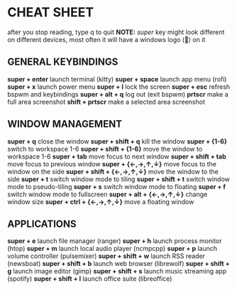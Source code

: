 # CHEAT SHEET
after you stop reading, type q to quit
**NOTE:** *super* key might look different on different devices, most often it will have a windows logo () on it

## GENERAL KEYBINDINGS
**super + enter**               launch terminal (kitty)
**super + space**               launch app menu (rofi)
**super + x**                   launch power menu
**super + l**                   lock the screen
**super + esc**                 refresh bspwm and keybindings
**super + alt + q**             log out (exit bspwm)
**prtscr**                      make a full area screenshot
**shift + prtscr**              make a selected area screenshot

## WINDOW MANAGEMENT
**super + q**                   close the window
**super + shift + q**           kill the window
**super + {1-6}**               switch to workspace 1-6
**super + shift + {1-6}**       move the window to workspace 1-6
**super + tab**                 move focus to next window
**super + shift + tab**         move focus to previous window
**super + {←,→,↑,↓}**           move focus to the window on the side
**super + shift + {←,→,↑,↓}**   move the window to the side
**super + t**                   switch window mode to tiling
**super + shift + t**           switch window mode to pseudo-tiling
**super + s**                   switch window mode to floating
**super + f**                   switch window mode to fullscreen
**super + alt + {←,→,↑,↓}**     change window size
**super + ctrl + {←,→,↑,↓}**    move a floating window

## APPLICATIONS
**super + e**                   launch file manager (ranger)
**super + h**                   launch process monitor (htop)
**super + m**                   launch local audio player (ncmpcpp)
**super + p**                   launch volume controller (pulsemixer)
**super + shift + w**           launch RSS reader (newsboat)
**super + shift + b**           launch web browser (librewolf)
**super + shift + g**           launch image editor (gimp)
**super + shift + s**           launch music streaming app (spotify)
**super + shift + l**           launch office suite (libreoffice)
